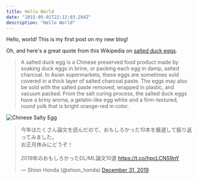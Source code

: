 ```yaml
---
title: Hello World
date: "2015-05-01T22:12:03.284Z"
description: "Hello World"
---
```


Hello, world! This is my first post on my new blog!

Oh, and here's a great quote from this Wikipedia on
[salted duck eggs](http://en.wikipedia.org/wiki/Salted_duck_egg).

> A salted duck egg is a Chinese preserved food product made by soaking duck
> eggs in brine, or packing each egg in damp, salted charcoal. In Asian
> supermarkets, these eggs are sometimes sold covered in a thick layer of salted
> charcoal paste. The eggs may also be sold with the salted paste removed,
> wrapped in plastic, and vacuum packed. From the salt curing process, the
> salted duck eggs have a briny aroma, a gelatin-like egg white and a
> firm-textured, round yolk that is bright orange-red in color.

![Chinese Salty Egg](./salty_egg.jpg)

<blockquote class="twitter-tweet　tw-align-center">
<p lang="ja" dir="ltr">今年はたくさん論文を読んだので、おもしろかった10本を厳選して振り返ってみました。<br>お正月休みにどうぞ！<br><br>2019年のおもしろかったDL/ML論文10選 <a href="https://t.co/hpcLCNS9nY">https://t.co/hpcLCNS9nY</a></p>&mdash; Shion Honda (@shion_honda) <a href="https://twitter.com/shion_honda/status/1211964266690961408?ref_src=twsrc%5Etfw">December 31, 2019</a>
</blockquote> 